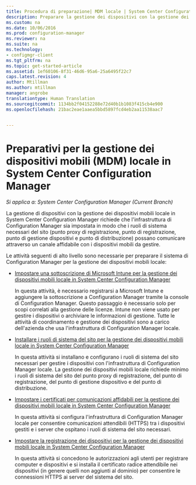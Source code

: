 ```yaml
---
title: Procedura di preparazione| MDM locale | System Center Configuration Manager
description: Preparare la gestione dei dispositivi con la gestione dei dispositivi mobili locale in System Center Configuration Manager.
ms.custom: na
ms.date: 10/06/2016
ms.prod: configuration-manager
ms.reviewer: na
ms.suite: na
ms.technology:
- configmgr-client
ms.tgt_pltfrm: na
ms.topic: get-started-article
ms.assetid: 1ef60106-8f31-46d6-95a6-25a6495f22c7
caps.latest.revision: 4
author: Mtillman
ms.author: mtillman
manager: angrobe
translationtype: Human Translation
ms.sourcegitcommit: 1134bb2f04152288e72d40b1b1083f415cb4e900
ms.openlocfilehash: 21bac2eae1aaea5bbd5897fcd4eb2aa11538aac7


---
```

# <a name="preparation-steps-for-on-premises-mobile-device-management-in-system-center-configuration-manager"></a>Preparativi per la gestione dei dispositivi mobili (MDM) locale in System Center Configuration Manager

*Si applica a: System Center Configuration Manager (Current Branch)*

La gestione di dispositivi con la gestione dei dispositivi mobili locale in System Center Configuration Manager richiede che l'infrastruttura di Configuration Manager sia impostata in modo che i ruoli di sistema necessari del sito (punto proxy di registrazione, punto di registrazione, punto di gestione dispositivi e punto di distribuzione) possano comunicare attraverso un canale affidabile con i dispositivi mobili da gestire.  

 Le attività seguenti di alto livello sono necessarie per preparare il sistema di Configuration Manager per la gestione dei dispositivi mobili locale:  

-   [Impostare una sottoscrizione di Microsoft Intune per la gestione dei dispositivi mobili locale in System Center Configuration Manager](../../mdm/get-started/set-up-intune-subscription-on-premises-mdm.md)  

     In questa attività, è necessario registrarsi a Microsoft Intune e aggiungere la sottoscrizione a Configuration Manager tramite la console di Configuration Manager. Questo passaggio è necessario solo per scopi correlati alla gestione delle licenze. Intune non viene usato per gestire i dispositivi o archiviare le informazioni di gestione. Tutte le attività di coordinamento e gestione dei dispositivi sono a carico dell'azienda che usa l'infrastruttura di Configuration Manager locale.  

-   [Installare i ruoli di sistema del sito per la gestione dei dispositivi mobili locale in System Center Configuration Manager](../../mdm/get-started/install-site-system-roles-for-on-premises-mdm.md)  

     In questa attività si installano e configurano i ruoli di sistema del sito necessari per gestire i dispositivi con l'infrastruttura di Configuration Manager locale. La gestione dei dispositivi mobili locale richiede minimo i ruoli di sistema del sito del punto proxy di registrazione, del punto di registrazione, del punto di gestione dispositivo e del punto di distribuzione.  

-   [Impostare i certificati per comunicazioni affidabili per la gestione dei dispositivi mobili locale in System Center Configuration Manager](../../mdm/get-started/set-up-certificates-on-premises-mdm.md)  

     In questa attività si configura l'infrastruttura di Configuration Manager locale per consentire comunicazioni attendibili (HTTPS) tra i dispositivi gestiti e i server che ospitano i ruoli di sistema del sito necessari.  

-   [Impostare la registrazione dei dispositivi per la gestione dei dispositivi mobili locale in System Center Configuration Manager](../../mdm/get-started/set-up-device-enrollment-on-premises-mdm.md)  

     In questa attività si concedono le autorizzazioni agli utenti per registrare computer e dispositivi e si installa il certificato radice attendibile nei dispositivi (in genere quelli non aggiunti al dominio) per consentire le connessioni HTTPS ai server del sistema del sito.  



<!--HONumber=Nov16_HO1-->


